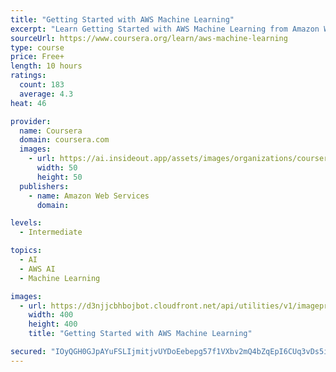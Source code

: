 ```yaml
---
title: "Getting Started with AWS Machine Learning"
excerpt: "Learn Getting Started with AWS Machine Learning from Amazon Web Services. Machine learning (ML) is one of the fastest growing areas in technology and a highly sought after skillset in today’s job market. The World Economic Forum states the growth ..."
sourceUrl: https://www.coursera.org/learn/aws-machine-learning
type: course
price: Free+
length: 10 hours
ratings:
  count: 183
  average: 4.3
heat: 46

provider:
  name: Coursera
  domain: coursera.com
  images:
    - url: https://ai.insideout.app/assets/images/organizations/coursera.com-50x50.jpg
      width: 50
      height: 50
  publishers:
    - name: Amazon Web Services
      domain: 

levels:
  - Intermediate

topics:
  - AI
  - AWS AI
  - Machine Learning

images:
  - url: https://d3njjcbhbojbot.cloudfront.net/api/utilities/v1/imageproxy/https://s3.amazonaws.com/coursera-course-photos/4c/a2b3d72eae428b9022a328718d978e/MachineLearning-02.jpg?auto=format%2Ccompress&dpr=1&w=400&h=400&fit=fill&bg=FFF
    width: 400
    height: 400
    title: "Getting Started with AWS Machine Learning"

secured: "IOyQGH0GJpAYuFSLIjmitjvUYDoEebepg57f1VXbv2mQ4bZqEpI6CUq3vDs5ifQBJqCyK7K08ek4m/rVYZnSqqieYAwmCSns+ssXDVCfQd9opa5dPmty1/73Jn/NC7f9OKkUNF3f9GdiKLh7FJ5LRguxofwneAoaAdfaq3bGs85koZ0A0hjNYHfZlYtbJZ3IpR0vbu2KGc7G0mjY5TRP6QBsHL6FB9P1/JKx59te0tQX/FYw/lvCBA7yR0ApoPiT+Ke84883c1GVT9vY991Epg==;eTn6m6mYJtTkJ+67DN0GXA=="
---
```


